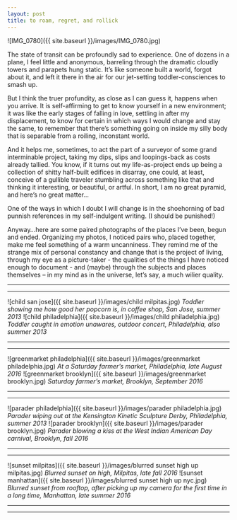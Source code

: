 ```yaml
---
layout: post
title: to roam, regret, and rollick
---
```


![IMG_0780]({{ site.baseurl }}/images/IMG_0780.jpg)

The state of transit can be profoundly sad to experience. One of dozens in a plane, I feel little and anonymous, barreling through the dramatic cloudly towers and parapets hung static. It’s like someone built a world, forgot about it, and left it there in the air for our jet-setting toddler-consciences to smash up. 

But I think the truer profundity, as close as I can guess it, happens when you arrive. It is self-affirming to get to know yourself in a new environment; it was like the early stages of falling in love, settling in after my displacement, to know for certain in which ways I would change and stay the same, to remember that there’s something going on inside my silly body that is separable from a roiling, inconstant world. 

And it helps me, sometimes, to act the part of a surveyor of some grand interminable project, taking my dips, slips and loopings-back as costs already tallied. You know, if it turns out my life-as-project ends up being a collection of shitty half-built edifices in disarray, one could, at least, conceive of a gullible traveler stumbling across something like that and thinking it interesting, or beautiful, or artful. In short, I am no great pyramid, and here’s no great matter… 

One of the ways in which I doubt I will change is in the shoehorning of bad punnish references in my self-indulgent writing. (I should be punished!)

Anyway…here are some paired photographs of the places I’ve been, begun and ended. Organizing my photos, I noticed pairs who, placed together, make me feel something of a warm uncanniness. They remind me of the strange mix of personal constancy and change that is the project of living, through my eye as a picture-taker - the qualities of the things I have noticed enough to document - and (maybe) through the subjects and places themselves – in my mind as in the universe, let’s say, a much wilier quality. 

----
****

![child san jose]({{ site.baseurl }}/images/child milpitas.jpg)
_Toddler showing me how good her popcorn is, in coffee shop, San Jose, summer 2013_
![child philadelphia]({{ site.baseurl }}/images/child philadelphia.jpg)
_Toddler caught in emotion unawares, outdoor concert, Philadelphia, also summer 2013_

----
****

![greenmarket philadelphia]({{ site.baseurl }}/images/greenmarket philadelphia.jpg)
_At a Saturday farmer’s market, Philadelphia, late August 2016_
![greenmarket brooklyn]({{ site.baseurl }}/images/greenmarket brooklyn.jpg)
_Saturday farmer’s market, Brooklyn, September 2016_

----
****

![parader philadelphia]({{ site.baseurl }}/images/parader philadelphia.jpg)
_Parader wiping out at the Kensington Kinetic Sculpture Derby, Philadelphia, summer 2013_
![parader brooklyn]({{ site.baseurl }}/images/parader brooklyn.jpg)
_Parader blowing a kiss at the West Indian American Day carnival, Brooklyn, fall 2016_

----
****

![sunset milpitas]({{ site.baseurl }}/images/blurred sunset high up milpitas.jpg)
_Blurred sunset on high, Milpitas, late fall 2016_
![sunset manhattan]({{ site.baseurl }}/images/blurred sunset high up nyc.jpg)
_Blurred sunset from rooftop, after picking up my camera for the first time in a long time, Manhattan, late summer 2016_

----
****
